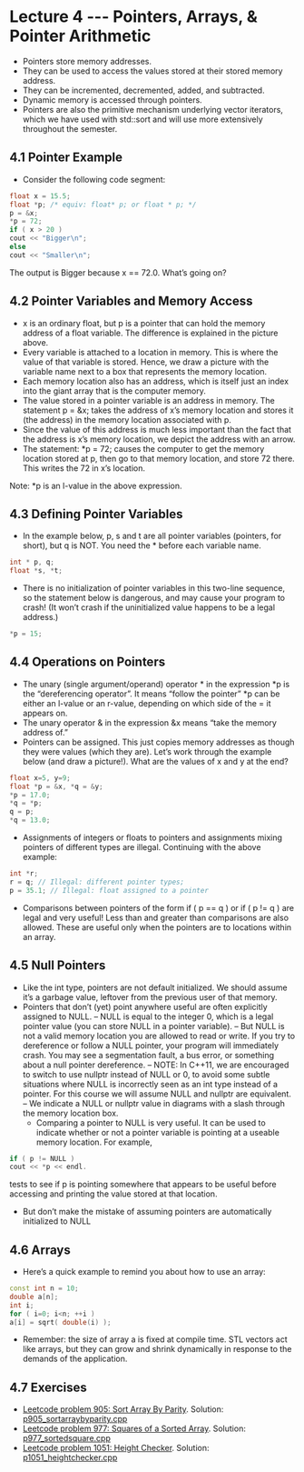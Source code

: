 # Lecture 4 --- Pointers, Arrays, & Pointer Arithmetic

- Pointers store memory addresses.
- They can be used to access the values stored at their stored memory address.
- They can be incremented, decremented, added, and subtracted.
- Dynamic memory is accessed through pointers.
- Pointers are also the primitive mechanism underlying vector iterators, which we have used with std::sort and
will use more extensively throughout the semester.

## 4.1 Pointer Example

- Consider the following code segment:

```cpp
float x = 15.5;
float *p; /* equiv: float* p; or float * p; */
p = &x;
*p = 72;
if ( x > 20 )
cout << "Bigger\n";
else
cout << "Smaller\n";
```

The output is Bigger
because x == 72.0. What’s going on?

## 4.2 Pointer Variables and Memory Access

- x is an ordinary float, but p is a pointer that can hold the memory address of a float variable. The difference
is explained in the picture above.
- Every variable is attached to a location in memory. This is where the value of that variable is stored. Hence,
we draw a picture with the variable name next to a box that represents the memory location.
- Each memory location also has an address, which is itself just an index into the giant array that is the computer
memory.
- The value stored in a pointer variable is an address in memory. The statement p = &x; takes the address
of x’s memory location and stores it (the address) in the memory location associated with p.
- Since the value of this address is much less important than the fact that the address is x’s memory location,
we depict the address with an arrow.
- The statement: *p = 72; causes the computer to get the memory location stored at p, then go to that
memory location, and store 72 there. This writes the 72 in x’s location.

Note: *p is an l-value in the above expression.

## 4.3 Defining Pointer Variables

- In the example below, p, s and t are all pointer variables (pointers, for short), but q is NOT. You need the *
before each variable name.
```cpp
int * p, q;
float *s, *t;
```
- There is no initialization of pointer variables in this two-line sequence, so the statement below is dangerous,
and may cause your program to crash! (It won’t crash if the uninitialized value happens to be a legal address.)
```cpp
*p = 15;
```

## 4.4 Operations on Pointers

- The unary (single argument/operand) operator * in the expression *p is the “dereferencing operator”. It means
“follow the pointer” *p can be either an l-value or an r-value, depending on which side of the = it appears on.
- The unary operator & in the expression &x means “take the memory address of.”
- Pointers can be assigned. This just copies memory addresses as though they were values (which they are).
Let’s work through the example below (and draw a picture!). What are the values of x and y at the end?
```cpp
float x=5, y=9;
float *p = &x, *q = &y;
*p = 17.0;
*q = *p;
q = p;
*q = 13.0;
```
- Assignments of integers or floats to pointers and assignments mixing pointers of different types are illegal.
Continuing with the above example:
```cpp
int *r;
r = q; // Illegal: different pointer types;
p = 35.1; // Illegal: float assigned to a pointer
```
- Comparisons between pointers of the form if ( p == q ) or if ( p != q ) are legal and very
useful! Less than and greater than comparisons are also allowed. These are useful only when the pointers are
to locations within an array.

## 4.5 Null Pointers

- Like the int type, pointers are not default initialized. We should assume it’s a garbage value, leftover from
the previous user of that memory.
- Pointers that don’t (yet) point anywhere useful are often explicitly assigned to NULL.
  – NULL is equal to the integer 0, which is a legal pointer value (you can store NULL in a pointer variable).
  – But NULL is not a valid memory location you are allowed to read or write. If you try to dereference or
follow a NULL pointer, your program will immediately crash. You may see a segmentation fault, a bus
error, or something about a null pointer dereference.
  – NOTE: In C++11, we are encouraged to switch to use nullptr instead of NULL or 0, to avoid some
subtle situations where NULL is incorrectly seen as an int type instead of a pointer. For this course we
will assume NULL and nullptr are equivalent.
  – We indicate a NULL or nullptr value in diagrams with a slash through the memory location box.
  - Comparing a pointer to NULL is very useful. It can be used to indicate whether or not a pointer variable is
pointing at a useable memory location. For example,
```cpp
if ( p != NULL )
cout << *p << endl.
```
tests to see if p is pointing somewhere that appears to be useful before accessing and printing the value stored
at that location.
- But don’t make the mistake of assuming pointers are automatically initialized to NULL

## 4.6 Arrays

- Here’s a quick example to remind you about how to use an array:
```cpp
const int n = 10;
double a[n];
int i;
for ( i=0; i<n; ++i )
a[i] = sqrt( double(i) );
```
- Remember: the size of array a is fixed at compile time. STL vectors act like arrays, but they can grow and
shrink dynamically in response to the demands of the application.

## 4.7 Exercises

- [Leetcode problem 905: Sort Array By Parity](https://leetcode.com/problems/sort-array-by-parity/). Solution: [p905_sortarraybyparity.cpp](../../leetcode/p905_sortarraybyparity.cpp)
- [Leetcode problem 977: Squares of a Sorted Array](https://leetcode.com/problems/squares-of-a-sorted-array/). Solution: [p977_sortedsquare.cpp](../../leetcode/p977_sortedsquare.cpp)
- [Leetcode problem 1051: Height Checker](https://leetcode.com/problems/height-checker/). Solution: [p1051_heightchecker.cpp](../../leetcode/p1051_heightchecker.cpp)
